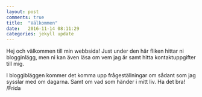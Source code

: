 ```yaml
---
layout: post
comments: true
title:  "Välkommen"
date:   2016-11-14 08:11:29
categories: jekyll update
---
```


<p>Hej och välkommen till min webbsida!
Just under den här fliken hittar ni blogginlägg, men ni kan även läsa
om vem jag är samt hitta kontaktuppgifter till mig.

I bloggibläggen kommer det komma upp frågeställningar om sådant som jag
sysslar med om dagarna. Samt om vad som händer i mitt liv.
Ha det bra!
/Frida </p>

